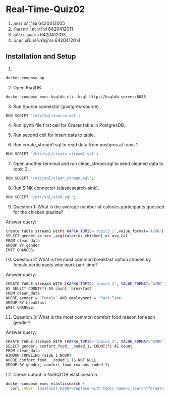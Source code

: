 # Real-Time-Quiz02
1. ภพธร แก้ววิชิต 6420412005
2. อัจฉราพร ไทยลาวัลย์ 6420412011
3. ศุภิสรา อุดมลาภ 6420412013
4. นภพล เสริมชาติเจริญกาล 6420412014

## Installation and Setup

1.
```sh
docker-compose up
```

2. Open KsqlDB.
```sh
docker-compose exec ksqldb-cli  ksql http://ksqldb-server:8088
```

3. Run Source connector (postgres-source).
```sh
RUN SCRIPT '/etc/sql/source.sql';
```

4. Run ipynb file first cell for Create table in PostgresDB. 
5. Run second cell for insert data to table.

6. Run create_stream1.sql to read data from postgres at topic 1.

```sh
RUN SCRIPT '/etc/sql/create_stream1.sql';
```

7. Open another terminal and run clean_stream.sql to send cleaned data to topic 2.
```sh
RUN SCRIPT '/etc/sql/clean_stream.sql';
```

8. Run SINK connector (elasticsearch-sink).
```sh
RUN SCRIPT '/etc/sql/sink.sql';
```

9. Question 1: What is the average number of calories participants guessed for the chicken piadina?

Answer query:
```sh
create table stream3 with( KAFKA_TOPIC='topic3_1',value_format='AVRO') AS 
SELECT gender as sex ,avg(calories_chicken) as avg_cal
FROM clean_data
GROUP BY gender
EMIT CHANGES;
```

10. Question 2: What is the most common breakfast option chosen by female participants who work part-time?

Answer query:
```sh
CREATE TABLE stream4 WITH (KAFKA_TOPIC='topic3_2', VALUE_FORMAT='AVRO')
AS SELECT COUNT(*) AS count, breakfast
FROM clean_data
WHERE gender = 'Female' AND employment = 'Part-Time'
GROUP BY breakfast
EMIT CHANGES;
```

11. Question 3: What is the most common comfort food reason for each gender?

Answer query:
```sh
CREATE TABLE stream5 WITH (KAFKA_TOPIC='topic3_3', VALUE_FORMAT='AVRO') AS
SELECT gender, comfort_food_ _coded_1, COUNT(*) AS count
FROM clean_data
WINDOW TUMBLING (SIZE 1 HOUR) 
WHERE comfort_food_ _coded_1 IS NOT NULL
GROUP BY gender, comfort_food_reasons_coded_1;
```

12. Check output in NoSQLDB elasticsearch.
```sh
docker-compose exec elasticsearch \
  curl -XGET 'localhost:9200/<replace with topic name>/_search?format=json&pretty'
```

